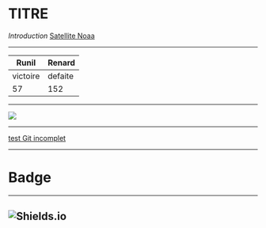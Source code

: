 ﻿# TITRE
*Introduction*
[Satellite Noaa](https://www.noaa.gov/weather)

___
| Runil | Renard |
|--|--|
|victoire | defaite |
|57|152|
___
![](https://konachan.net/image/5549e585618f5b0508ee9a25d1ec7452/Konachan.com%20-%20144913%20black_hair%20dark%20hakurei_reimu%20japanese_clothes%20long_hair%20miko%20polychromatic%20touhou.jpg)
___
[test Git incomplet](https://raw.githubusercontent.com/tsoulaimana/Depot/main/389453.jpg)
___
# Badge
___
![Shields.io](https://img.shields.io/badge/Build-Sonic-aqua)
---
<!--ToolBox
Génération des Badges https://shields.io/category/build
-->

